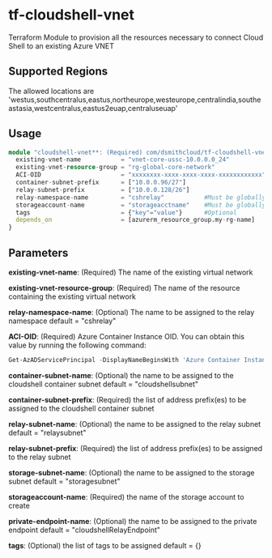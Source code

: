 # tf-cloudshell-vnet
Terraform Module to provision all the resources necessary to connect Cloud Shell to an existing Azure VNET

## Supported Regions
The allowed locations are 'westus,southcentralus,eastus,northeurope,westeurope,centralindia,southeastasia,westcentralus,eastus2euap,centraluseuap'

## Usage

```terraform
module "cloudshell-vnet**: (Required) com/dsmithcloud/tf-cloudshell-vnet.git"
  existing-vnet-name           = "vnet-core-ussc-10.0.0.0_24"
  existing-vnet-resource-group = "rg-global-core-network"
  ACI-OID                      = "xxxxxxxx-xxxx-xxxx-xxxx-xxxxxxxxxxxx"
  container-subnet-prefix      = ["10.0.0.96/27"]
  relay-subnet-prefix          = ["10.0.0.128/26"]
  relay-namespace-name         = "cshrelay"           #Must be globally unique
  storageaccount-name          = "storageacctname"    #Must be globally unique
  tags                         = {"key"="value"}      #Optional
  depends_on                   = [azurerm_resource_group.my-rg-name]    #Include if you are also creating the rg and vnet at the same time
}
```
  ## Parameters

**existing-vnet-name**: (Required) The name of the existing virtual network

**existing-vnet-resource-group**: (Required) The name of the resource containing the existing virtual network

**relay-namespace-name**: (Optional) The name to be assigned to the relay namespace
default     = "cshrelay"

**ACI-OID**: (Required) Azure Container Instance OID.  You can obtain this value by running the following command:
```powershell
Get-AzADServicePrincipal -DisplayNameBeginsWith 'Azure Container Instance'
```

**container-subnet-name**: (Optional) the name to be assigned to the cloudshell container subnet
  default     = "cloudshellsubnet"

**container-subnet-prefix**: (Required) the list of address prefix(es) to be assigned to the cloudshell container subnet

**relay-subnet-name**: (Optional) the name to be assigned to the relay subnet
  default     = "relaysubnet"

**relay-subnet-prefix**: (Required) the list of address prefix(es) to be assigned to the relay subnet

**storage-subnet-name**: (Optional) the name to be assigned to the storage subnet
  default     = "storagesubnet"

**storageaccount-name**: (Required) the name of the storage account to create

**private-endpoint-name**: (Optional) the name to be assigned to the private endpoint
  default     = "cloudshellRelayEndpoint"

**tags**: (Optional) the list of tags to be assigned
  default     = {}
